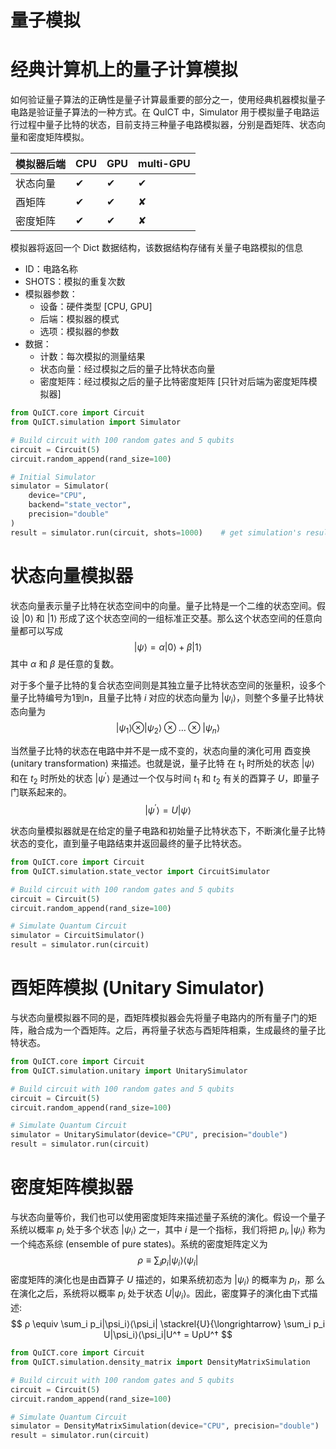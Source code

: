 # 量子模拟
经典计算机上的量子计算模拟
=====================
如何验证量子算法的正确性是量子计算最重要的部分之一，使用经典机器模拟量子电路是验证量子算法的一种方式。在 QuICT 中，Simulator 用于模拟量子电路运行过程中量子比特的状态，目前支持三种量子电路模拟器，分别是酉矩阵、状态向量和密度矩阵模拟。

|  模拟器后端   |   CPU   |   GPU   |    multi-GPU   |
| ------      | ------- |  ------  |    ------    |
|   状态向量    |   &#10004;   |  &#10004;   |    &#10004;   |
|    酉矩阵     |   &#10004;   |  &#10004;   |    &#10008;   |
|   密度矩阵    |   &#10004;   |  &#10004;   |    &#10008;   |

模拟器将返回一个 Dict 数据结构，该数据结构存储有关量子电路模拟的信息

- ID：电路名称
- SHOTS：模拟的重复次数
- 模拟器参数：
    - 设备：硬件类型 [CPU, GPU]
    - 后端：模拟器的模式
    - 选项：模拟器的参数
- 数据：
    - 计数：每次模拟的测量结果
    - 状态向量：经过模拟之后的量子比特状态向量
    - 密度矩阵：经过模拟之后的量子比特密度矩阵 [只针对后端为密度矩阵模拟器]

```python
from QuICT.core import Circuit
from QuICT.simulation import Simulator

# Build circuit with 100 random gates and 5 qubits
circuit = Circuit(5)
circuit.random_append(rand_size=100)

# Initial Simulator
simulator = Simulator(
    device="CPU",
    backend="state_vector",
    precision="double"
)
result = simulator.run(circuit, shots=1000)    # get simulation's result
```


状态向量模拟器
============
状态向量表示量子比特在状态空间中的向量。量子比特是一个二维的状态空间。假设 $|0⟩$ 和 $|1⟩$ 形成了这个状态空间的一组标准正交基。那么这个状态空间的任意向量都可以写成
$$|\psi⟩ = \alpha|0⟩ + \beta|1⟩$$
其中 $\alpha$ 和 $\beta$ 是任意的复数。

对于多个量子比特的复合状态空间则是其独立量子比特状态空间的张量积，设多个量子比特编号为1到n，且量子比特 $i$ 对应的状态向量为 $|\psi_i⟩$，则整个多量子比特状态向量为
$$|\psi_1⟩ \otimes |\psi_2⟩ \otimes \dots \otimes |\psi_n⟩$$

当然量子比特的状态在电路中并不是一成不变的，状态向量的演化可用 酉变换(unitary transformation) 来描述。也就是说，量子比特
在 $t_1$ 时所处的状态 $|\psi⟩$ 和在 $t_2$ 时所处的状态 $|\psi^′⟩$ 是通过一个仅与时间 $t_1$ 和 $t_2$ 有关的酉算子 $U$，即量子门联系起来的。
$$|\psi^′⟩ = U|ψ⟩$$

状态向量模拟器就是在给定的量子电路和初始量子比特状态下，不断演化量子比特状态的变化，直到量子电路结束并返回最终的量子比特状态。

```python
from QuICT.core import Circuit
from QuICT.simulation.state_vector import CircuitSimulator

# Build circuit with 100 random gates and 5 qubits
circuit = Circuit(5)
circuit.random_append(rand_size=100)

# Simulate Quantum Circuit
simulator = CircuitSimulator()
result = simulator.run(circuit)
```



酉矩阵模拟 (Unitary Simulator)
=========
与状态向量模拟器不同的是，酉矩阵模拟器会先将量子电路内的所有量子门的矩阵，融合成为一个酉矩阵。之后，再将量子状态与酉矩阵相乘，生成最终的量子比特状态。

```python
from QuICT.core import Circuit
from QuICT.simulation.unitary import UnitarySimulator

# Build circuit with 100 random gates and 5 qubits
circuit = Circuit(5)
circuit.random_append(rand_size=100)

# Simulate Quantum Circuit
simulator = UnitarySimulator(device="CPU", precision="double")
result = simulator.run(circuit)
```

密度矩阵模拟器
============
与状态向量等价，我们也可以使用密度矩阵来描述量子系统的演化。假设一个量子系统以概率 $p_i$ 处于多个状态 $|\psi_i⟩$ 之一，其中 $i$ 是一个指标，我们将把 ${p_i, |\psi_i⟩}$ 称为一个纯态系综 (ensemble of pure states)。系统的密度矩阵定义为
$$ρ \equiv \sum_i p_i|\psi_i⟩⟨\psi_i|$$
密度矩阵的演化也是由酉算子 $U$ 描述的，如果系统初态为 $|\psi_i⟩$ 的概率为 $p_i$，那 么在演化之后，系统将以概率 $p_i$ 处于状态 $U|\psi_i⟩$。因此，密度算子的演化由下式描述:
$$ ρ \equiv \sum_i p_i|\psi_i⟩⟨\psi_i| \stackrel{U}{\longrightarrow} \sum_i p_i U|\psi_i⟩⟨\psi_i|U^† = UρU^† $$

```python
from QuICT.core import Circuit
from QuICT.simulation.density_matrix import DensityMatrixSimulation

# Build circuit with 100 random gates and 5 qubits
circuit = Circuit(5)
circuit.random_append(rand_size=100)

# Simulate Quantum Circuit
simulator = DensityMatrixSimulation(device="CPU", precision="double")
result = simulator.run(circuit)
```
